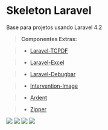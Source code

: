 Skeleton Laravel
================

Base para projetos usando Laravel 4.2

> **Componentes Extras:**

> - [Laravel-TCPDF](https://github.com/maxxscho/laravel-tcpdf) 

> - [Laravel-Excel](https://github.com/Maatwebsite/Laravel-Excel)

> - [Laravel-Debugbar](https://github.com/barryvdh/laravel-debugbar)

> - [Intervention-Image](https://github.com/Intervention/image)

> - [Ardent](https://github.com/laravelbook/ardent)

> - [Zipper](https://github.com/Chumper/Zipper)

<a href="http://laravel.com/" target="_blank"><img src="http://i.imgur.com/lssXr4P.png" /></a>
<a href="http://bower.io/" target="_blank"><img src="http://i.imgur.com/EBl9zIZ.png" /></a>
<a href="https://angularjs.org/" target="_blank"><img src="http://i.imgur.com/7sAvt4f.png" /></a>
<a href="http://getbootstrap.com/" target="_blank"><img src="http://i.imgur.com/KoAGSGA.jpg" /></a>
